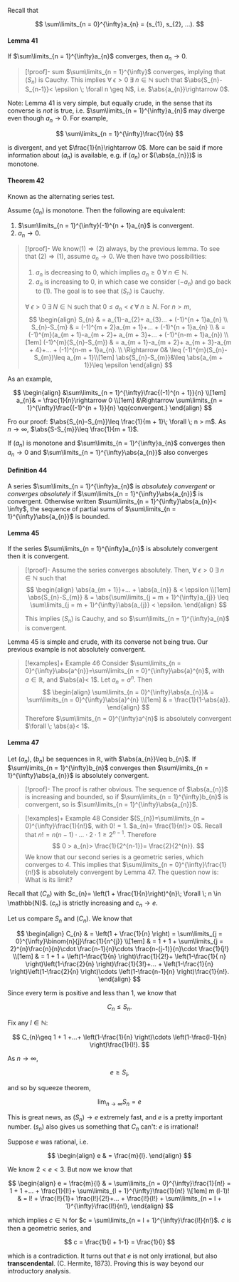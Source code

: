 Recall that

$$
\sum\limits_{n = 0}^{\infty}a_{n} = (s_{1}, s_{2}, ...).
$$

#### Lemma 41

If $\sum\limits_{n = 1}^{\infty}a_{n}$ converges, then $a_{n}\rightarrow 0$.

> [!proof]-
> sum $\sum\limits_{n = 1}^{\infty}$ converges, implying that $(S_{n})$ is Cauchy. This implies $\forall \; \epsilon > 0 \; \exists \; n \in \mathbb{N}$ such that $\abs{S_{n}-S_{n-1}}< \epsilon \; \forall n \geq N$, i.e. $\abs{a_{n}}\rightarrow 0$.

Note: Lemma 41 is very simple, but equally crude, in the sense that its converse is *not* is true, i.e. $\sum\limits_{n = 1}^{\infty}a_{n}$ may diverge even though $a_{n}\rightarrow 0$. For example,

$$
\sum\limits_{n = 1}^{\infty}\frac{1}{n}
$$

is divergent, and yet $\frac{1}{n}\rightarrow 0$. More can be said if more information about $(a_{n})$ is available, e.g. if $(a_{n})$ or $(\abs{a_{n}})$ is monotone.

#### Theorem 42

Known as the alternating series test.

Assume $(a_{n})$ is monotone. Then the following are equivalent:
1. $\sum\limits_{n = 1}^{\infty}(-1)^{n + 1}a_{n}$ is convergent.
2. $a_{n}\rightarrow0$.

> [!proof]-
> We know$(1)\Rightarrow (2)$ always, by the previous lemma. To see that $(2)\Rightarrow (1)$, assume $a_{n}\rightarrow 0$. We then have two possibilities:
> 1. $a_{n}$ is decreasing to $0$, which implies $a_{n}\geq 0 \; \forall \; n \in \mathbb{N}$.
> 2. $a_{n}$ is increasing to $0$, in which case we consider $(-a_{n})$ and go back to $(1)$.
> The goal is to see that $(S_{n})$ is Cauchy.
> 
> $\forall \; \epsilon > 0 \; \exists \; N \in \mathbb{N}$ such that $0 \leq a_{n}< \epsilon\; \forall \; n \geq N$. For $n > m$,
> $$
\begin{align}
S_{n} & = a_{1}-a_{2}+ a_{3}... + (-1)^{n + 1}a_{n} \\
S_{n}-S_{m} & = (-1)^{m + 2}a_{m + 1}+... + (-1)^{n + 1}a_{n} \\
& = (-1)^{m}(a_{m + 1}-a_{m + 2}+ a_{m + 3}+... + (-1)^{n-m + 1}a_{n}) \\[1em]
(-1)^{m}(S_{n}-S_{m}) & = a_{m + 1}-a_{m + 2}+ a_{m + 3}-a_{m + 4}+... + (-1)^{n-m + 1}a_{n}. \\
\Rightarrow 0& \leq (-1)^{m}(S_{n}-S_{m})\leq a_{m + 1}\\[1em]
\abs{S_{n}-S_{m}}&\leq \abs{a_{m + 1}}\leq \epsilon
\end{align}
>$$

As an example,

$$
\begin{align}
&\sum\limits_{n = 1}^{\infty}\frac{(-1)^{n + 1}}{n} \\[1em]
a_{n}& = \frac{1}{n}\rightarrow 0 \\[1em]
&\Rightarrow \sum\limits_{n = 1}^{\infty}\frac{(-1)^{n + 1}}{n} \qq{convergent.}
\end{align}
$$

Fro our proof: $\abs{S_{n}-S_{m}}\leq \frac{1}{m + 1}\; \forall \; n > m$. As $n \rightarrow \infty$, $\abs{S-S_{m}}\leq \frac{1}{m + 1}$.

If $(a_{n})$ is monotone and $\sum\limits_{n = 1}^{\infty}a_{n}$ converges then $a_{n}\rightarrow 0$ and $\sum\limits_{n = 1}^{\infty}\abs{a_{n}}$ also converges

#### Definition 44

A series $\sum\limits_{n = 1}^{\infty}a_{n}$ is *absolutely convergent* or *converges absolutely* if $\sum\limits_{n = 1}^{\infty}\abs{a_{n}}$ is convergent. Otherwise written $\sum\limits_{n = 1}^{\infty}\abs{a_{n}}< \infty$, the sequence of partial sums of $\sum\limits_{n = 1}^{\infty}\abs{a_{n}}$ is bounded.

#### Lemma 45

If the series $\sum\limits_{n = 1}^{\infty}a_{n}$ is absolutely convergent then it is convergent.

> [!proof]-
> Assume the series converges absolutely. Then, $\forall \; \epsilon > 0 \;\exists\; n \in \mathbb{N}$ such that
> $$
\begin{align}
\abs{a_{m + 1}}+... + \abs{a_{n}} & < \epsilon \\[1em]
\abs{S_{n}-S_{m}} & = \abs{\sum\limits_{j = m + 1}^{\infty}a_{j}} \leq \sum\limits_{j = m + 1}^{\infty}\abs{a_{j}} < \epsilon.
\end{align}
>$$
>
>This implies $(S_{n})$ is Cauchy, and so  $\sum\limits_{n = 1}^{\infty}a_{n}$ is convergent.

Lemma 45 is simple and crude, with its converse not being true. Our previous example is not absolutely convergent.

> [!examples]+ Example 46
> Consider $\sum\limits_{n = 0}^{\infty}\abs{a^{n}}=\sum\limits_{n = 0}^{\infty}\abs{a}^{n}$, with $a \in \mathbb{R}$, and $\abs{a}< 1$. Let $a_{n}= a^{n}$. Then
> $$
\begin{align}
\sum\limits_{n = 0}^{\infty}\abs{a_{n}}& = \sum\limits_{n = 0}^{\infty}\abs{a}^{n} \\[1em]
& = \frac{1}{1-\abs{a}}.
\end{align}
>$$
>Therefore $\sum\limits_{n = 0}^{\infty}a^{n}$ is absolutely convergent $\forall \; \abs{a}< 1$.

#### Lemma 47

Let $(a_{n}), \; (b_{n})$ be sequences in $\mathbb{R}$, with $\abs{a_{n}}\leq b_{n}$. If $\sum\limits_{n = 1}^{\infty}b_{n}$ converges then $\sum\limits_{n = 1}^{\infty}\abs{a_{n}}$ is absolutely convergent.

>[!proof]-
>The proof is rather obvious. The sequence of $\abs{a_{n}}$ is increasing and bounded, so if $\sum\limits_{n = 1}^{\infty}b_{n}$ is convergent, so is $\sum\limits_{n = 1}^{\infty}\abs{a_{n}}$.

>[!examples]+ Example 48
>Consider $(S_{n})=\sum\limits_{n = 0}^{\infty}\frac{1}{n!}$, with $0! = 1$. $a_{n}= \frac{1}{n!}> 0$. Recall that $n! = n (n-1)\cdot... \cdot 2 \cdot 1 \geq 2^{n-1}$. Therefore
>$$
0 > a_{n}> \frac{1}{2^{n-1}}= \frac{2}{2^{n}}.
>$$
>We know that our second series is a geometric series, which converges to $4$. This implies that $\sum\limits_{n = 0}^{\infty}\frac{1}{n!}$ is absolutely convergent by Lemma 47.
>The question now is: What is its limit?

Recall that $(C_{n})$ with $c_{n}= \left(1 + \frac{1}{n}\right)^{n}\; \forall \; n \in \mathbb{N}$. $(c_{n})$ is strictly increasing and $c_{n}\rightarrow e$.

Let us compare $S_{n}$ and $(C_{n})$. We know that

$$
\begin{align}
C_{n} & = \left(1 + \frac{1}{n} \right) = \sum\limits_{j = 0}^{\infty}\binom{n}{j}\frac{1}{n^{j}} \\[1em]
& = 1 + 1 + \sum\limits_{j = 2}^{n}\frac{n}{n}\cdot \frac{n-1}{n}\cdots \frac{n-(j-1)}{n}\cdot \frac{1}{j!} \\[1em]
& = 1 + 1 + \left(1-\frac{1}{n} \right)\frac{1}{2!}+ \left(1-\frac{1}{ n} \right)\left(1-\frac{2}{n} \right)\frac{1}{3!}+... + \left(1-\frac{1}{n} \right)\left(1-\frac{2}{n} \right)\cdots \left(1-\frac{n-1}{n} \right)\frac{1}{n!}.
\end{align}
$$

Since every term is positive and less than $1$, we know that

$$
C_{n}\leq S_{n}.
$$

Fix any $l \in \mathbb{N}$:

$$
C_{n}\geq 1 + 1 +...+ \left(1-\frac{1}{n} \right)\cdots \left(1-\frac{l-1}{n} \right)\frac{1}{l!}.
$$

As $n \rightarrow\infty$,

$$
e \geq S_{l},
$$

and so by squeeze theorem,

$$
\lim_{n \rightarrow \infty}S_{n} = e
$$

This is great news, as $(S_{n})\rightarrow e$ extremely fast, and $e$ is a pretty important number. $(s_{n})$ also gives us something that $C_{n}$ can't: $e$ is irrational!

Suppose $e$ was rational, i.e.

$$
\begin{align}
e & = \frac{m}{l}.
\end{align}
$$

We know $2 < e < 3$. But now we know that

$$
\begin{align}
e = \frac{m}{l} & = \sum\limits_{n = 0}^{\infty}\frac{1}{n!} = 1 + 1 +... + \frac{1}{l!}+ \sum\limits_{l + 1}^{\infty}\frac{1}{n!} \\[1em]
m (l-1)! & = l! + \frac{l!}{1}+ \frac{l!}{2!}+... + \frac{l!}{l!} + \sum\limits_{n = l + 1}^{\infty}\frac{l!}{n!},
\end{align}
$$

which implies $c \in \mathbb{N}$ for $c = \sum\limits_{n = l + 1}^{\infty}\frac{l!}{n!}$. $c$ is then a geometric series, and

$$
c = \frac{1}{l + 1-1} = \frac{1}{l}
$$

which is a contradiction. It turns out that $e$ is not only irrational, but also **transcendental**. (C. Hermite, 1873). Proving this is way beyond our introductory analysis.